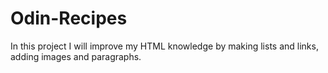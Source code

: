 # Odin-Recipes

In this project I will improve my HTML knowledge by making lists and links, adding images and paragraphs. 